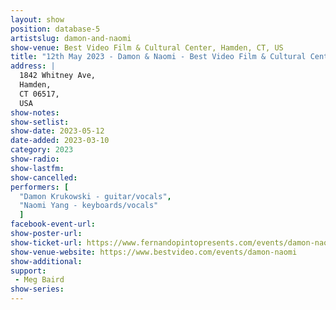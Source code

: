 ```yaml
---
layout: show
position: database-5
artistslug: damon-and-naomi
show-venue: Best Video Film & Cultural Center, Hamden, CT, US
title: "12th May 2023 - Damon & Naomi - Best Video Film & Cultural Center, Hamden, CT, US"
address: |
  1842 Whitney Ave,  
  Hamden,  
  CT 06517,   
  USA
show-notes:
show-setlist: 
show-date: 2023-05-12
date-added: 2023-03-10
category: 2023
show-radio: 
show-lastfm: 
show-cancelled: 
performers: [
  "Damon Krukowski - guitar/vocals",
  "Naomi Yang - keyboards/vocals"
  ]
facebook-event-url: 
show-poster-url: 
show-ticket-url: https://www.fernandopintopresents.com/events/damon-naomi
show-venue-website: https://www.bestvideo.com/events/damon-naomi
show-additional: 
support:
 - Meg Baird
show-series: 
---
```

